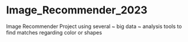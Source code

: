 # Image_Recommender_2023
Image Recommender Project using several ~ big data ~ analysis tools to find matches regarding color or shapes
